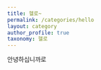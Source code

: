 ```yaml
---
title: 헬로~
permalink: /categories/hello
layout: category
author_profile: true
taxonomy: 헬로
---
```

안녕하십니까로